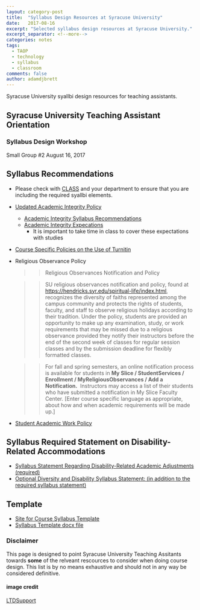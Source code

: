 ```yaml
---
layout: category-post
title:  "Syllabus Design Resources at Syracuse University"
date:   2017-08-16
excerpt: "Selected syllabus design resources at Syracuse University."
excerpt_separator: <!--more-->
categories: notes
tags:
  - TAOP
  - technology
  - syllabus
  - classroom
comments: false
author: adamdjbrett
---
```

Syracuse University syallbi design resources for teaching assistants.
<!--more-->

## Syracuse University Teaching Assistant Orientation
### Syllabus Design Workshop
Small Group &#x23;2
August 16, 2017


## Syllabus Recommendations
* Please check with [CLASS](https://class.syr.edu) and your department to ensure that you are including the required syallbi elements.
* [Updated Academic Integrity Policy](https://class.syr.edu/academic-integrity/policy/)
	* [Academic Integrity Syllabus Recommendations](https://class.syr.edu/academic-integrity/syllabus-recommendations/)
	* [Academic Integrity Expecations](https://class.syr.edu/academic-integrity/expectations/)
		* It is important to take time in class to cover these expectations with studies
* [Course Specific Policies on the Use of Turnitin](https://class.syr.edu/academic-integrity/syllabus-recommendations/)
* Religious Observance Policy
	>>Religious Observances Notification and Policy

	>>SU religious observances notification and policy, found at  https://hendricks.syr.edu/spiritual-life/index.html, recognizes the diversity of faiths represented among the campus community and protects the rights of students, faculty, and staff to observe religious holidays according to their tradition.  Under the policy, students are provided an opportunity to make up any examination, study, or work requirements that may be missed due to a religious observance provided they notify their instructors before the end of the second week of classes for regular session classes and by the submission deadline for flexibly formatted classes.

	>>For fall and spring semesters, an online notification process is available for students in **My Slice / StudentServices / Enrollment / MyReligiousObservances / Add a Notification.**  Instructors may access a list of their students who have submitted a notification in My Slice Faculty Center. [Enter course specific language as appropriate, about how and when academic requirements will be made up.]

* [Student Academic Work Policy]( https://coursecatalog.syr.edu/content.php?catoid=3&navoid=270#Student_Academic_Work)

## Syllabus Required Statement on Disability-Related Accommodations
* [Syllabus Statement Regarding Disability-Related Academic Adjustments (required)]( https://universitysenate.syr.edu/curricula/courses-proc/syllabus/disability-syllabus-statement/)
* [Optional Diversity and Disability Syllabus Statement: (in addition to the required syllabus statement)]( https://disabilityservices.syr.edu/faculty-staff/syllabus-statement/)

## Template
* [Site for Course Syllabus Template]( https://universitysenate.syr.edu/curricula/forms/course-syllabus-template/)
* [Syllabus Template docx file]( https://universitysenate.syr.edu/curricula/wp-content/uploads/sites/2/2013/08/syllabus-template.docx)

### Disclaimer
This page is designed to point Syracuse University Teaching Assitants towards **some** of the relveant rescources to consider when doing course design. This list is by no means exhaustive and should not in any way be considered definitive.


#### image credit
[LTDSupport](https://pixabay.com/en/technology-classroom-education-1095751/)
